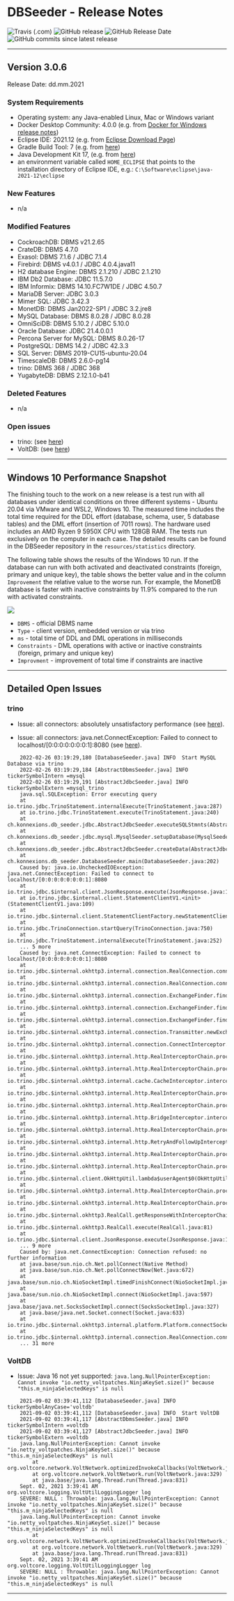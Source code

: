 # DBSeeder - Release Notes

![Travis (.com)](https://img.shields.io/travis/com/KonnexionsGmbH/db_seeder.svg?branch=master)
![GitHub release](https://img.shields.io/github/release/KonnexionsGmbH/db_seeder.svg)
![GitHub Release Date](https://img.shields.io/github/release-date/KonnexionsGmbH/db_seeder.svg)
![GitHub commits since latest release](https://img.shields.io/github/commits-since/KonnexionsGmbH/db_seeder/3.0.6.svg)

----

## Version 3.0.6

Release Date: dd.mm.2021

### System Requirements

- Operating system: any Java-enabled Linux, Mac or Windows variant
- Docker Desktop Community: 4.0.0 (e.g. from [Docker for Windows release notes](https://docs.docker.com/docker-for-windows/release-notes))
- Eclipse IDE: 2021.12 (e.g. from [Eclipse Download Page](https://www.eclipse.org/downloads))
- Gradle Build Tool: 7 (e.g. from [here](https://gradle.org/releases))
- Java Development Kit 17, (e.g. from [here](https://jdk.java.net/java-se-ri/17))
- an environment variable called `HOME_ECLIPSE` that points to the installation directory of Eclipse IDE, e.g.: `C:\Software\eclipse\java-2021-12\eclipse`

### New Features

- n/a

### Modified Features

- CockroachDB: DBMS v21.2.65
- CrateDB: DBMS 4.7.0
- Exasol: DBMS 7.1.6 / JDBC 7.1.4
- Firebird: DBMS v4.0.1 / JDBC 4.0.4.java11
- H2 database Engine: DBMS 2.1.210 / JDBC 2.1.210
- IBM Db2 Database: JDBC 11.5.7.0
- IBM Informix: DBMS 14.10.FC7W1DE / JDBC 4.50.7
- MariaDB Server: JDBC 3.0.3
- Mimer SQL: JDBC 3.42.3
- MonetDB: DBMS Jan2022-SP1 / JDBC 3.2.jre8
- MySQL Database: DBMS 8.0.28 / JDBC 8.0.28
- OmniSciDB: DBMS 5.10.2 / JDBC 5.10.0
- Oracle Database: JDBC 21.4.0.0.1
- Percona Server for MySQL: DBMS 8.0.26-17
- PostgreSQL: DBMS 14.2 / JDBC 42.3.3
- SQL Server: DBMS 2019-CU15-ubuntu-20.04
- TimescaleDB: DBMS 2.6.0-pg14
- trino: DBMS 368 / JDBC 368
- YugabyteDB: DBMS 2.12.1.0-b41

### Deleted Features

- n/a

### Open issues

- trino: (see [here](#issues_trino))
- VoltDB: (see [here](#issues_voltdb))

----

## Windows 10 Performance Snapshot

The finishing touch to the work on a new release is a test run with all databases under identical conditions on three different systems - Ubuntu 20.04 via VMware and WSL2, Windows 10. 
The measured time includes the total time required for the DDL effort (database, schema, user, 5 database tables) and the DML effort (insertion of 7011 rows). 
The hardware used includes an AMD Ryzen 9 5950X CPU with 128GB RAM. 
The tests run exclusively on the computer in each case. 
The detailed results can be found in the DBSeeder repository in the `resources/statistics` directory.

The following table shows the results of the Windows 10 run. 
If the database can run with both activated and deactivated constraints (foreign, primary and unique key), the table shows the better value and in the column `Improvement` the relative value to the worse run. 
For example, the MonetDB database is faster with inactive constraints by 11.9% compared to the run with activated constraints.

![](resources/.README_images/Perf_Snap_3.0.5_win10.png)

- `DBMS` - official DBMS name
- `Type` - client version, embedded version or via trino
- `ms` - total time of DDL and DML operations in milliseconds
- `Constraints` - DML operations with active or inactive constraints (foreign, primary and unique key)
- `Improvment` - improvement of total time if constraints are inactive 

----

## Detailed Open Issues

### <a name="issues_trino"></a> trino

- Issue: all connectors: absolutely unsatisfactory performance (see [here](https://github.com/trinodb/trino/issues/5681)).
    
- Issue: all connectors: java.net.ConnectException: Failed to connect to localhost/[0:0:0:0:0:0:0:1]:8080 (see [here](https://github.com/trinodb/trino/issues/11208)).

```
    2022-02-26 03:19:29,180 [DatabaseSeeder.java] INFO  Start MySQL Database via trino
    2022-02-26 03:19:29,184 [AbstractDbmsSeeder.java] INFO  tickerSymbolIntern =mysql
    2022-02-26 03:19:29,191 [AbstractJdbcSeeder.java] INFO  tickerSymbolExtern =mysql_trino
    java.sql.SQLException: Error executing query
    at io.trino.jdbc.TrinoStatement.internalExecute(TrinoStatement.java:287)
    at io.trino.jdbc.TrinoStatement.execute(TrinoStatement.java:240)
    at ch.konnexions.db_seeder.jdbc.AbstractJdbcSeeder.executeSQLStmnts(AbstractJdbcSeeder.java:1367)
    at ch.konnexions.db_seeder.jdbc.mysql.MysqlSeeder.setupDatabase(MysqlSeeder.java:143)
    at ch.konnexions.db_seeder.jdbc.AbstractJdbcSeeder.createData(AbstractJdbcSeeder.java:410)
    at ch.konnexions.db_seeder.DatabaseSeeder.main(DatabaseSeeder.java:202)
    Caused by: java.io.UncheckedIOException: java.net.ConnectException: Failed to connect to localhost/[0:0:0:0:0:0:0:1]:8080
    at io.trino.jdbc.$internal.client.JsonResponse.execute(JsonResponse.java:148)
    at io.trino.jdbc.$internal.client.StatementClientV1.<init>(StatementClientV1.java:109)
    at io.trino.jdbc.$internal.client.StatementClientFactory.newStatementClient(StatementClientFactory.java:24)
    at io.trino.jdbc.TrinoConnection.startQuery(TrinoConnection.java:750)
    at io.trino.jdbc.TrinoStatement.internalExecute(TrinoStatement.java:252)
    ... 5 more
    Caused by: java.net.ConnectException: Failed to connect to localhost/[0:0:0:0:0:0:0:1]:8080
    at io.trino.jdbc.$internal.okhttp3.internal.connection.RealConnection.connectSocket(RealConnection.java:265)
    at io.trino.jdbc.$internal.okhttp3.internal.connection.RealConnection.connect(RealConnection.java:183)
    at io.trino.jdbc.$internal.okhttp3.internal.connection.ExchangeFinder.findConnection(ExchangeFinder.java:224)
    at io.trino.jdbc.$internal.okhttp3.internal.connection.ExchangeFinder.findHealthyConnection(ExchangeFinder.java:108)
    at io.trino.jdbc.$internal.okhttp3.internal.connection.ExchangeFinder.find(ExchangeFinder.java:88)
    at io.trino.jdbc.$internal.okhttp3.internal.connection.Transmitter.newExchange(Transmitter.java:169)
    at io.trino.jdbc.$internal.okhttp3.internal.connection.ConnectInterceptor.intercept(ConnectInterceptor.java:41)
    at io.trino.jdbc.$internal.okhttp3.internal.http.RealInterceptorChain.proceed(RealInterceptorChain.java:142)
    at io.trino.jdbc.$internal.okhttp3.internal.http.RealInterceptorChain.proceed(RealInterceptorChain.java:117)
    at io.trino.jdbc.$internal.okhttp3.internal.cache.CacheInterceptor.intercept(CacheInterceptor.java:94)
    at io.trino.jdbc.$internal.okhttp3.internal.http.RealInterceptorChain.proceed(RealInterceptorChain.java:142)
    at io.trino.jdbc.$internal.okhttp3.internal.http.RealInterceptorChain.proceed(RealInterceptorChain.java:117)
    at io.trino.jdbc.$internal.okhttp3.internal.http.BridgeInterceptor.intercept(BridgeInterceptor.java:93)
    at io.trino.jdbc.$internal.okhttp3.internal.http.RealInterceptorChain.proceed(RealInterceptorChain.java:142)
    at io.trino.jdbc.$internal.okhttp3.internal.http.RetryAndFollowUpInterceptor.intercept(RetryAndFollowUpInterceptor.java:88)
    at io.trino.jdbc.$internal.okhttp3.internal.http.RealInterceptorChain.proceed(RealInterceptorChain.java:142)
    at io.trino.jdbc.$internal.okhttp3.internal.http.RealInterceptorChain.proceed(RealInterceptorChain.java:117)
    at io.trino.jdbc.$internal.client.OkHttpUtil.lambda$userAgent$0(OkHttpUtil.java:69)
    at io.trino.jdbc.$internal.okhttp3.internal.http.RealInterceptorChain.proceed(RealInterceptorChain.java:142)
    at io.trino.jdbc.$internal.okhttp3.internal.http.RealInterceptorChain.proceed(RealInterceptorChain.java:117)
    at io.trino.jdbc.$internal.okhttp3.RealCall.getResponseWithInterceptorChain(RealCall.java:229)
    at io.trino.jdbc.$internal.okhttp3.RealCall.execute(RealCall.java:81)
    at io.trino.jdbc.$internal.client.JsonResponse.execute(JsonResponse.java:130)
    ... 9 more
    Caused by: java.net.ConnectException: Connection refused: no further information
    at java.base/sun.nio.ch.Net.pollConnect(Native Method)
    at java.base/sun.nio.ch.Net.pollConnectNow(Net.java:672)
    at java.base/sun.nio.ch.NioSocketImpl.timedFinishConnect(NioSocketImpl.java:542)
    at java.base/sun.nio.ch.NioSocketImpl.connect(NioSocketImpl.java:597)
    at java.base/java.net.SocksSocketImpl.connect(SocksSocketImpl.java:327)
    at java.base/java.net.Socket.connect(Socket.java:633)
    at io.trino.jdbc.$internal.okhttp3.internal.platform.Platform.connectSocket(Platform.java:130)
    at io.trino.jdbc.$internal.okhttp3.internal.connection.RealConnection.connectSocket(RealConnection.java:263)
    ... 31 more
```

### <a name="issues_voltdb"></a> VoltDB

- Issue: Java 16 not yet supported: `java.lang.NullPointerException: Cannot invoke "io.netty_voltpatches.NinjaKeySet.size()" because "this.m_ninjaSelectedKeys" is null`
```
    2021-09-02 03:39:41,112 [DatabaseSeeder.java] INFO  tickerSymbolAnyCase='voltdb'
    2021-09-02 03:39:41,112 [DatabaseSeeder.java] INFO  Start VoltDB
    2021-09-02 03:39:41,117 [AbstractDbmsSeeder.java] INFO  tickerSymbolIntern =voltdb
    2021-09-02 03:39:41,127 [AbstractJdbcSeeder.java] INFO  tickerSymbolExtern =voltdb
    java.lang.NullPointerException: Cannot invoke "io.netty_voltpatches.NinjaKeySet.size()" because "this.m_ninjaSelectedKeys" is null
        at org.voltcore.network.VoltNetwork.optimizedInvokeCallbacks(VoltNetwork.java:478)
        at org.voltcore.network.VoltNetwork.run(VoltNetwork.java:329)
        at java.base/java.lang.Thread.run(Thread.java:831)
    Sept. 02, 2021 3:39:41 AM org.voltcore.logging.VoltUtilLoggingLogger log
    SEVERE: NULL : Throwable: java.lang.NullPointerException: Cannot invoke "io.netty_voltpatches.NinjaKeySet.size()" because "this.m_ninjaSelectedKeys" is null
    java.lang.NullPointerException: Cannot invoke "io.netty_voltpatches.NinjaKeySet.size()" because "this.m_ninjaSelectedKeys" is null
        at org.voltcore.network.VoltNetwork.optimizedInvokeCallbacks(VoltNetwork.java:478)
        at org.voltcore.network.VoltNetwork.run(VoltNetwork.java:329)
        at java.base/java.lang.Thread.run(Thread.java:831)
    Sept. 02, 2021 3:39:41 AM org.voltcore.logging.VoltUtilLoggingLogger log
    SEVERE: NULL : Throwable: java.lang.NullPointerException: Cannot invoke "io.netty_voltpatches.NinjaKeySet.size()" because "this.m_ninjaSelectedKeys" is null
```
    
----------

